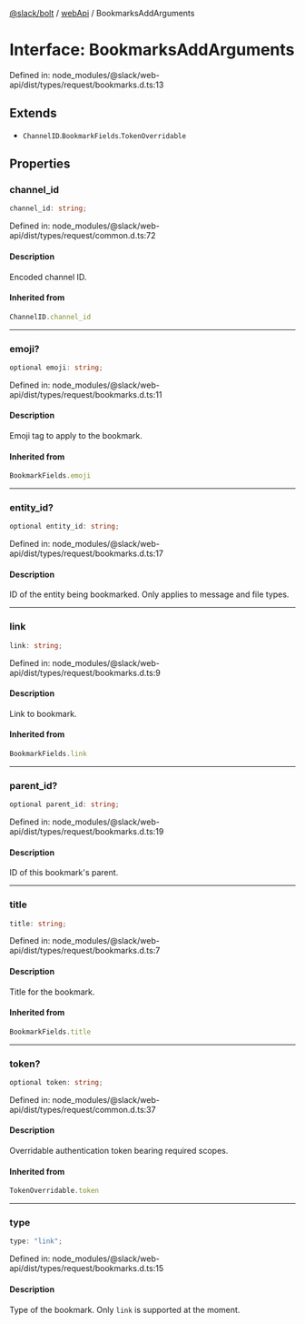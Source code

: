 [@slack/bolt](../../../../index.md) / [webApi](../index.md) / BookmarksAddArguments

# Interface: BookmarksAddArguments

Defined in: node\_modules/@slack/web-api/dist/types/request/bookmarks.d.ts:13

## Extends

- `ChannelID`.`BookmarkFields`.`TokenOverridable`

## Properties

### channel\_id

```ts
channel_id: string;
```

Defined in: node\_modules/@slack/web-api/dist/types/request/common.d.ts:72

#### Description

Encoded channel ID.

#### Inherited from

```ts
ChannelID.channel_id
```

***

### emoji?

```ts
optional emoji: string;
```

Defined in: node\_modules/@slack/web-api/dist/types/request/bookmarks.d.ts:11

#### Description

Emoji tag to apply to the bookmark.

#### Inherited from

```ts
BookmarkFields.emoji
```

***

### entity\_id?

```ts
optional entity_id: string;
```

Defined in: node\_modules/@slack/web-api/dist/types/request/bookmarks.d.ts:17

#### Description

ID of the entity being bookmarked. Only applies to message and file types.

***

### link

```ts
link: string;
```

Defined in: node\_modules/@slack/web-api/dist/types/request/bookmarks.d.ts:9

#### Description

Link to bookmark.

#### Inherited from

```ts
BookmarkFields.link
```

***

### parent\_id?

```ts
optional parent_id: string;
```

Defined in: node\_modules/@slack/web-api/dist/types/request/bookmarks.d.ts:19

#### Description

ID of this bookmark's parent.

***

### title

```ts
title: string;
```

Defined in: node\_modules/@slack/web-api/dist/types/request/bookmarks.d.ts:7

#### Description

Title for the bookmark.

#### Inherited from

```ts
BookmarkFields.title
```

***

### token?

```ts
optional token: string;
```

Defined in: node\_modules/@slack/web-api/dist/types/request/common.d.ts:37

#### Description

Overridable authentication token bearing required scopes.

#### Inherited from

```ts
TokenOverridable.token
```

***

### type

```ts
type: "link";
```

Defined in: node\_modules/@slack/web-api/dist/types/request/bookmarks.d.ts:15

#### Description

Type of the bookmark. Only `link` is supported at the moment.
